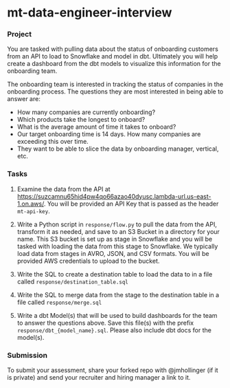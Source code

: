 # mt-data-engineer-interview

### Project
You are tasked with pulling data about the status of onboarding customers from an API to load to Snowflake and model in dbt. Ultimately you will help create a dashboard from the dbt models to visualize this information for the onboarding team.

The onboarding team is interested in tracking the status of companies in the onboarding process. The questions they are most interested in being able to answer are:

 - How many companies are currently onboarding?
 - Which products take the longest to onboard?
 - What is the average amount of time it takes to onboard?
 - Our target onboarding time is 14 days. How many companies are exceeding this over time.
 - They want to be able to slice the data by onboarding manager, vertical, etc.

### Tasks
1. Examine the data from the API at https://suzcamnu65hid4pw4qo66azao40dyusc.lambda-url.us-east-1.on.aws/. You will be provided an API Key that is passed as the header `mt-api-key`.

2. Write a Python script in `response/flow.py` to pull the data from the API, transform it as needed, and save to an S3 Bucket in a directory for your name. This S3 bucket is set up as stage in Snowflake and you will be tasked with loading the data from this stage to Snowflake. We typically load data from stages in AVRO, JSON, and CSV formats. You will be provided AWS credentials to upload to the bucket.

3. Write the SQL to create a destination table to load the data to in a file called `response/destination_table.sql`

4. Write the SQL to merge data from the stage to the destination table in a file called `response/merge.sql` 

5. Write a dbt Model(s) that will be used to build dashboards for the team to answer the questions above. Save this file(s) with the prefix `response/dbt_{model_name}.sql`. Please also include dbt docs for the model(s).

### Submission
To submit your assessment, share your forked repo with @jmhollinger (if it is private) and send your recruiter and hiring manager a link to it.